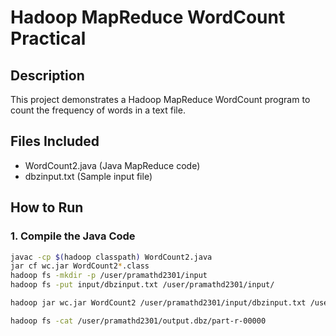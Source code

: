 # Hadoop MapReduce WordCount Practical

## Description
This project demonstrates a Hadoop MapReduce WordCount program to count the frequency of words in a text file.

## Files Included
- WordCount2.java (Java MapReduce code)
- dbzinput.txt (Sample input file)

## How to Run

### 1. Compile the Java Code
```bash
javac -cp $(hadoop classpath) WordCount2.java
jar cf wc.jar WordCount2*.class
hadoop fs -mkdir -p /user/pramathd2301/input
hadoop fs -put input/dbzinput.txt /user/pramathd2301/input/

hadoop jar wc.jar WordCount2 /user/pramathd2301/input/dbzinput.txt /user/pramathd2301/output.dbz/

hadoop fs -cat /user/pramathd2301/output.dbz/part-r-00000

